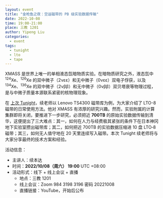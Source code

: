 ```yaml
---
layout: event
title: "金枪鱼之夜：空运磁带的 PB 级实验数据传输"
date: 2022-10-08
time: 19:00-21:00
place: 三教 1201
author: Yipeng Liu
categories:
  - event
tags:
  - tunight
  - lto
  - tape
---
```


XMASS 是世界上唯一的单相液态氙暗物质实验。在暗物质研究之外，液态氙中 <sup>124</sup>Xe、<sup>126</sup>Xe 的双中微子（2νεε）和无中微子（0νεε）双电子俘获，以及 <sup>134</sup>Xe、<sup>136</sup>Xe 的双中微子（2νββ）和无中微子（0νββ）双贝塔衰等物理过程，是与中微子质量本源联系紧密的核物理现象。

在 [上次 Tunight](/event/2021/lto-intro/)，续老师以 Lenovo TS4300 磁带库为例，为大家介绍了 LTO-8 磁带的日常使用方法。他对 XMASS 有浓厚的研究兴趣。然而，实验附属的计算集群即将关闭，要推进下一步研究，必须把近 **700TB** 的原始实验数据传输到清华，这便提出了三大难点：其一，如何在人力与经费极其紧张的条件下在日本神冈地下实验室攒出磁带库；其二，如何把近 700TB 的实验数据压缩进 10 盘 LTO‐8 磁带；其三，如何无人值守地在 20 天里连续写入磁带。本次 Tunight 续老师将与大家分享最终的技术方案和经验。

活动信息：

* 主讲人：续本达
* 时间：**2022/10/08（周六） 19:00** UTC +08:00
* 活动形式：线下 + 线上会议 + 直播
  * 地点：三教 1201
  * 线上会议：Zoom 984 3198 3196 密码 20221008
  * 直播链接：YouTube，开始后公布
